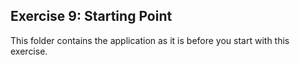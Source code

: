 ## Exercise 9: Starting Point ##

This folder contains the application as it is before you start with this exercise.